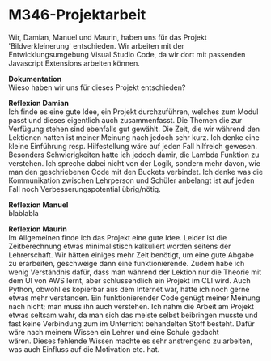 # M346-Projektarbeit

Wir, Damian, Manuel und Maurin, haben uns für das Projekt 'Bildverkleinerung' entschieden. Wir arbeiten mit der Entwicklungsumgebung Visual Studio Code, da wir dort mit passenden Javascript Extensions arbeiten können.

**Dokumentation**  
Wieso haben wir uns für dieses Projekt entschieden?

    




**Reflexion Damian**  
  Ich finde es eine gute Idee, ein Projekt durchzuführen, welches zum Modul passt und dieses eigentlich auch zusammenfasst.
Die Themen die zur Verfügung stehen sind ebenfalls gut gewählt. Die Zeit, die wir während den Lektionen hatten ist meiner Meinung nach jedoch sehr kurz.
Ich denke eine kleine Einführung resp. Hilfestellung wäre auf jeden Fall hilfreich gewesen. Besonders Schwierigkeiten hatte ich jedoch damir, die Lambda Funktion zu verstehen.
Ich spreche dabei nicht von der Logik, sondern mehr davon, wie man den geschriebenen Code mit den Buckets verbindet. 
Ich denke was die Kommunikation zwischen Lehrperson und Schüler anbelangt ist auf jeden Fall noch Verbesserungspotential übrig/nötig.

  **Reflexion Manuel**  
  blablabla  
  
  **Reflexion Maurin**  
  Im Allgemeinen finde ich das Projekt eine gute Idee. Leider ist die Zeitberechnung etwas minimalistisch kalkuliert worden seitens der Lehrerschaft. Wir hätten einiges mehr Zeit benötigt, um eine gute Abgabe zu erarbeiten, geschweige dann eine funktionierende. Zudem habe ich wenig Verständnis dafür, dass man während der Lektion nur die Theorie mit dem UI von AWS lernt, aber schlussendlich ein Projekt im CLI wird. Auch Python, obwohl es kopierbar aus dem Internet war, hätte ich noch gerne etwas mehr verstanden. Ein funktionierender Code genügt meiner Meinung nach nicht; man muss ihn auch verstehen. Ich nahm die Arbeit am Projekt etwas seltsam wahr, da man sich das meiste selbst beibringen musste und fast keine Verbindung zum im Unterricht behandelten Stoff besteht. Dafür wäre nach meinem Wissen ein Lehrer und eine Schule gedacht wären. Dieses fehlende Wissen machte es sehr anstrengend zu arbeiten, was auch Einfluss auf die Motivation etc. hat.
